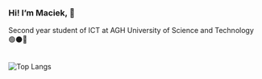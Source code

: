 



### Hi! I’m Maciek, 👋 
Second year student of ICT at AGH University of Science and Technology 🟢⚫🔴
<br><br>

![Top Langs](https://github-readme-stats.vercel.app/api/top-langs/?username=maciej-klimek&size_weight=0.5&count_weight=0.5&&hide=matlab,jupyter%20notebook,cmake&layout=donut&langs_count=6&theme=dark)


